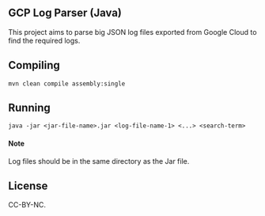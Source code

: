 ## GCP Log Parser (Java)
This project aims to parse big JSON log files exported from Google Cloud to find the required logs.

## Compiling

```
mvn clean compile assembly:single
```

## Running

```
java -jar <jar-file-name>.jar <log-file-name-1> <...> <search-term>
```

#### Note

Log files should be in the same directory as the Jar file.

## License
CC-BY-NC.
